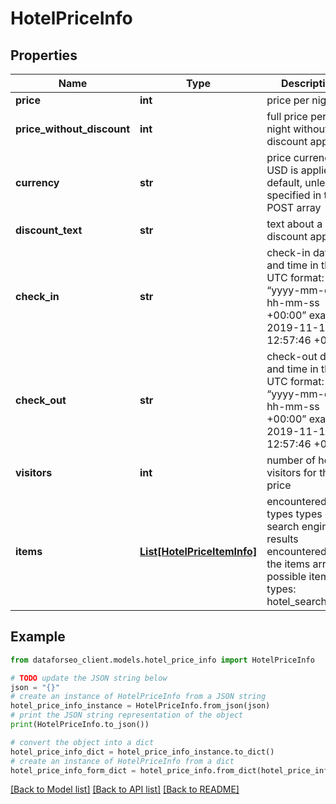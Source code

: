 # HotelPriceInfo


## Properties

Name | Type | Description | Notes
------------ | ------------- | ------------- | -------------
**price** | **int** | price per night | [optional] 
**price_without_discount** | **int** | full price per night without a discount applied | [optional] 
**currency** | **str** | price currency USD is applied by default, unless specified in the POST array | [optional] 
**discount_text** | **str** | text about a discount applied | [optional] 
**check_in** | **str** | check-in date and time in the UTC format: “yyyy-mm-dd hh-mm-ss +00:00” example: 2019-11-15 12:57:46 +00:00 | [optional] 
**check_out** | **str** | check-out date and time in the UTC format: “yyyy-mm-dd hh-mm-ss +00:00” example: 2019-11-15 12:57:46 +00:00 | [optional] 
**visitors** | **int** | number of hotel visitors for this price | [optional] 
**items** | [**List[HotelPriceItemInfo]**](HotelPriceItemInfo.md) | encountered item types types of search engine results encountered in the items array; possible item types: hotel_search_item | [optional] 

## Example

```python
from dataforseo_client.models.hotel_price_info import HotelPriceInfo

# TODO update the JSON string below
json = "{}"
# create an instance of HotelPriceInfo from a JSON string
hotel_price_info_instance = HotelPriceInfo.from_json(json)
# print the JSON string representation of the object
print(HotelPriceInfo.to_json())

# convert the object into a dict
hotel_price_info_dict = hotel_price_info_instance.to_dict()
# create an instance of HotelPriceInfo from a dict
hotel_price_info_form_dict = hotel_price_info.from_dict(hotel_price_info_dict)
```
[[Back to Model list]](../README.md#documentation-for-models) [[Back to API list]](../README.md#documentation-for-api-endpoints) [[Back to README]](../README.md)


